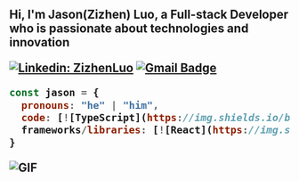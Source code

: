 <h2> Hi, I'm Jason(Zizhen) Luo, a Full-stack Developer who is passionate about technologies and innovation


[![Linkedin: ZizhenLuo](https://img.shields.io/badge/-thaianebraga-blue?style=flat-square&logo=Linkedin&logoColor=white&link=https://www.linkedin.com/in/zizhen-luo/)](https://www.linkedin.com/in/zizhen-luo/)
[![Gmail Badge](https://img.shields.io/badge/Gmail-c14438?style=flat-square&logo=Gmail&logoColor=white&link=mailto:zizhenluo2328@gmail.com)](zizhenluo2328@gmail.com)

```javascript
const jason = {
  pronouns: "he" | "him",
  code: [![TypeScript](https://img.shields.io/badge/typescript-%23007ACC.svg?style=for-the-badge&logo=typescript&logoColor=white), ![JavaScript](https://img.shields.io/badge/javascript-%23323330.svg?style=for-the-badge&logo=javascript&logoColor=%23F7DF1E), 	![HTML5](https://img.shields.io/badge/html5-%23E34F26.svg?style=for-the-badge&logo=html5&logoColor=white), ![CSS3](https://img.shields.io/badge/css3-%231572B6.svg?style=for-the-badge&logo=css3&logoColor=white)],
  frameworks/libraries: [![React](https://img.shields.io/badge/react-%2320232a.svg?style=for-the-badge&logo=react&logoColor=%2361DAFB), ![Next JS](https://img.shields.io/badge/Next-black?style=for-the-badge&logo=next.js&logoColor=white), ![Redux](https://img.shields.io/badge/redux-%23593d88.svg?style=for-the-badge&logo=redux&logoColor=white),![NodeJS](https://img.shields.io/badge/node.js-6DA55F?style=for-the-badge&logo=node.js&logoColor=white), ![Express.js](https://img.shields.io/badge/express.js-%23404d59.svg?style=for-the-badge&logo=express&logoColor=%2361DAFB), ![Styled Components](https://img.shields.io/badge/styled--components-DB7093?style=for-the-badge&logo=styled-components&logoColor=white), ![TailwindCSS](https://img.shields.io/badge/tailwindcss-%2338B2AC.svg?style=for-the-badge&logo=tailwind-css&logoColor=white), ![Jest](https://img.shields.io/badge/-jest-%23C21325?style=for-the-badge&logo=jest&logoColor=white)],
}
```

<img align="center" alt="GIF" src="https://media.giphy.com/media/RK5KD6UcUpAt92zZvt/giphy.gif" />
